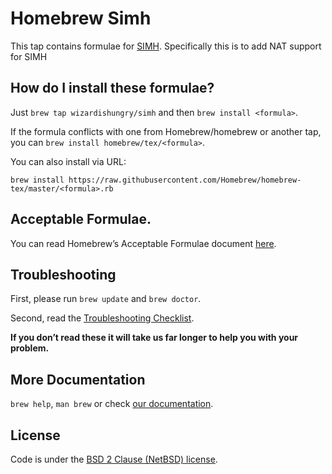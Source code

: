 # Homebrew Simh

This tap contains formulae for [SIMH](http://simh.trailing-edge.com). Specifically this is to add NAT support for SIMH

## How do I install these formulae?

Just `brew tap wizardishungry/simh` and then `brew install <formula>`.

If the formula conflicts with one from Homebrew/homebrew or another tap, you can `brew install homebrew/tex/<formula>`.

You can also install via URL:

```
brew install https://raw.githubusercontent.com/Homebrew/homebrew-tex/master/<formula>.rb
```

## Acceptable Formulae.

You can read Homebrew’s Acceptable Formulae document [here](https://github.com/Homebrew/homebrew/blob/master/share/doc/homebrew/Acceptable-Formulae.md).

## Troubleshooting
First, please run `brew update` and `brew doctor`.

Second, read the [Troubleshooting Checklist](https://github.com/Homebrew/homebrew/blob/master/share/doc/homebrew/Troubleshooting.md#troubleshooting).

**If you don’t read these it will take us far longer to help you with your problem.**

## More Documentation

`brew help`, `man brew` or check [our documentation](https://github.com/Homebrew/homebrew/tree/master/share/doc/homebrew#readme).

## License
Code is under the [BSD 2 Clause (NetBSD) license](https://github.com/Homebrew/homebrew/tree/master/LICENSE.txt).
